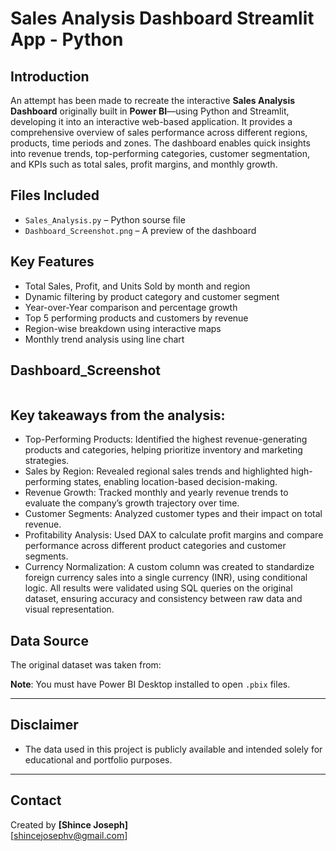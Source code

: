 #  Sales Analysis Dashboard Streamlit App - Python

##  Introduction
An attempt has been made to recreate the interactive **Sales Analysis Dashboard** originally built in **Power BI**—using Python and Streamlit, developing it into an interactive web-based application. It provides a comprehensive overview of sales performance across different regions, products, time periods and zones. The dashboard enables quick insights into revenue trends, top-performing categories, customer segmentation, and KPIs such as total sales, profit margins, and monthly growth.

##  Files Included
- `Sales_Analysis.py` – Python sourse file
- `Dashboard_Screenshot.png` – A preview of the dashboard
##  Key Features

- Total Sales, Profit, and Units Sold by month and region
- Dynamic filtering by product category and customer segment
- Year-over-Year comparison and percentage growth
- Top 5 performing products and customers by revenue
- Region-wise breakdown using interactive maps
- Monthly trend analysis using line chart

 ##  Dashboard_Screenshot
<img  />

## Key takeaways from the analysis:

- Top-Performing Products: Identified the highest revenue-generating products and categories, helping prioritize inventory and marketing strategies.
- Sales by Region: Revealed regional sales trends and highlighted high-performing states, enabling location-based decision-making.
- Revenue Growth: Tracked monthly and yearly revenue trends to evaluate the company’s growth trajectory over time.
- Customer Segments: Analyzed customer types and their impact on total revenue.
- Profitability Analysis: Used DAX to calculate profit margins and compare performance across different product categories and customer segments.
- Currency Normalization: A custom column was created to standardize foreign currency sales into a single currency (INR), using conditional logic.
All results were validated using SQL queries on the original dataset, ensuring accuracy and consistency between raw data and visual representation.

##  Data Source

The original dataset was taken from:

**Note**: You must have Power BI Desktop installed to open `.pbix` files.

---

##  Disclaimer

- The data used in this project is publicly available and intended solely for educational and portfolio purposes.


---

## Contact

Created by **[Shince Joseph]**  
[shincejosephv@gmail.com] 
